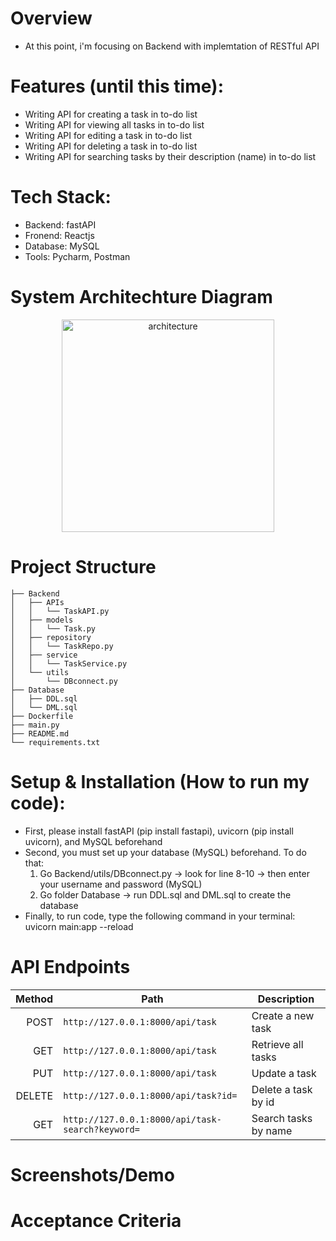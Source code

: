 # Overview
   - At this point, i'm focusing on Backend with implemtation of RESTful API
# Features (until this time):
   - Writing API for creating a task in to-do list
   - Writing API for viewing all tasks in to-do list
   - Writing API for editing a task in to-do list
   - Writing API for deleting a task in to-do list
   - Writing API for searching tasks by their description (name) in to-do list
# Tech Stack:
   - Backend: fastAPI
   - Fronend: Reactjs
   - Database: MySQL
   - Tools: Pycharm, Postman
# System Architechture Diagram
<p align="center">
  <img src="https://github.com/user-attachments/assets/88221afb-f7fa-42a2-b337-4f9490e6c02e"
       alt="architecture"
       width="340" />
</p>

# Project Structure
```
├── Backend
│   ├── APIs
│   │   └── TaskAPI.py
│   ├── models
│   │   └── Task.py
│   ├── repository
│   │   └── TaskRepo.py
│   ├── service
│   │   └── TaskService.py
│   └── utils
│       └── DBconnect.py
├── Database
│   ├── DDL.sql
│   └── DML.sql
├── Dockerfile
├── main.py
├── README.md
└── requirements.txt
```
# Setup & Installation (How to run my code):
   - First, please install fastAPI (pip install fastapi), uvicorn (pip install uvicorn), and MySQL beforehand
   - Second, you must set up your database (MySQL) beforehand. To do that:
     1. Go Backend/utils/DBconnect.py -> look for line 8-10 -> then enter your username and password (MySQL)
     2. Go folder Database -> run DDL.sql and DML.sql to create the database
   - Finally, to run code, type the following command in your terminal: uvicorn main:app --reload
# API Endpoints
   <table>
  <thead>
    <tr>
      <th style="text-align:right">Method</th>
      <th>Path</th>
      <th>Description</th>
    </tr>
  </thead>
  <tbody>
    <tr><td style="text-align:right">POST</td><td><code>http://127.0.0.1:8000/api/task</code></td><td>Create a new task</td></tr>
    <tr><td style="text-align:right">GET</td><td><code>http://127.0.0.1:8000/api/task</code></td><td>Retrieve all tasks</td></tr>
     <tr><td style="text-align:right">PUT</td><td><code>http://127.0.0.1:8000/api/task</code></td><td>Update a task</td></tr>
     <tr><td style="text-align:right">DELETE</td><td><code>http://127.0.0.1:8000/api/task?id=</code></td><td>Delete a task by id</td></tr>
     <tr><td style="text-align:right">GET</td><td><code>http://127.0.0.1:8000/api/task-search?keyword=</code></td><td>Search tasks by name</td></tr>
  </tbody>
</table>

# Screenshots/Demo
# Acceptance Criteria
